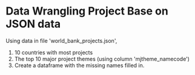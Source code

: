 # Data Wrangling Project Base on JSON data

Using data in file 'world_bank_projects.json',
1. 10 countries with most projects
2. The top 10 major project themes (using column 'mjtheme_namecode')
3. Create a dataframe with the missing names filled in.
